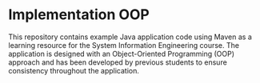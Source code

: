 # Implementation OOP 
This repository contains example Java application code using Maven as a learning resource for the System Information Engineering course. The application is designed with an Object-Oriented Programming (OOP) approach and has been developed by previous students to ensure consistency throughout the application.
